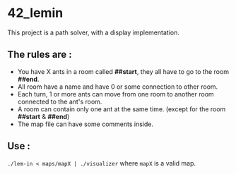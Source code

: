 # 42_lemin

This project is a path solver, with a display implementation.

## The rules are :
* You have X ants in a room called **##start**, they all have to go to the room **##end**.
* All room have a name and have 0 or some connection to other room.
* Each turn, 1 or more ants can move from one room to another room connected to the ant's room.
* A room can contain only one ant at the same time. (except for the room **##start** & **##end**)
* The map file can have some comments inside.

## Use : 
`./lem-in < maps/mapX | ./visualizer` where `mapX` is a valid map.
